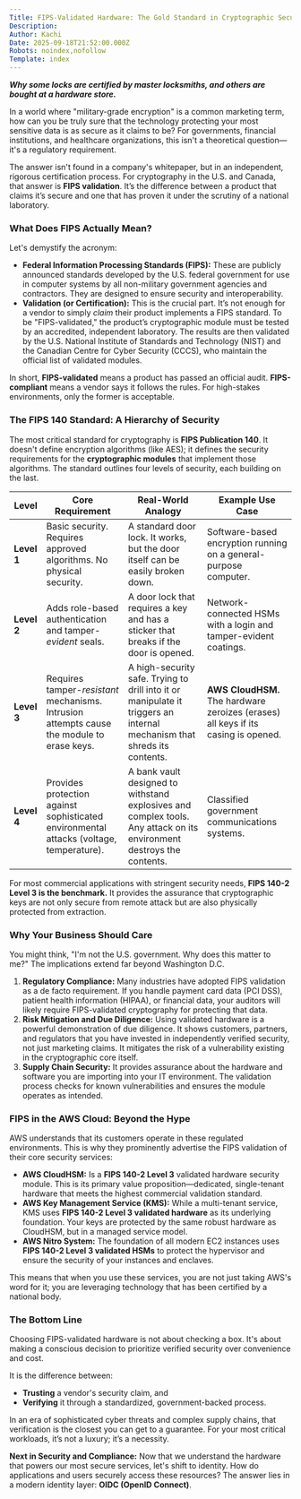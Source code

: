 ```yaml
---
Title: FIPS-Validated Hardware: The Gold Standard in Cryptographic Security
Description: 
Author: Kachi
Date: 2025-09-18T21:52:00.000Z
Robots: noindex,nofollow
Template: index
---
```

<p><strong><em>Why some locks are certified by master locksmiths, and others are bought at a hardware store.</em></strong></p>

<p>In a world where "military-grade encryption" is a common marketing term, how can you be truly sure that the technology protecting your most sensitive data is as secure as it claims to be? For governments, financial institutions, and healthcare organizations, this isn't a theoretical question—it's a regulatory requirement.</p>

<p>The answer isn't found in a company's whitepaper, but in an independent, rigorous certification process. For cryptography in the U.S. and Canada, that answer is <strong>FIPS validation</strong>. It’s the difference between a product that claims it’s secure and one that has proven it under the scrutiny of a national laboratory.</p>

<h3>
  
  
  What Does FIPS Actually Mean?
</h3>

<p>Let's demystify the acronym:</p>

<ul>
<li>  <strong>Federal Information Processing Standards (FIPS):</strong> These are publicly announced standards developed by the U.S. federal government for use in computer systems by all non-military government agencies and contractors. They are designed to ensure security and interoperability.</li>
<li>  <strong>Validation (or Certification):</strong> This is the crucial part. It’s not enough for a vendor to simply <em>claim</em> their product implements a FIPS standard. To be "FIPS-validated," the product’s cryptographic module must be tested by an accredited, independent laboratory. The results are then validated by the U.S. National Institute of Standards and Technology (NIST) and the Canadian Centre for Cyber Security (CCCS), who maintain the official list of validated modules.</li>
</ul>

<p>In short, <strong>FIPS-validated</strong> means a product has passed an official audit. <strong>FIPS-compliant</strong> means a vendor says it follows the rules. For high-stakes environments, only the former is acceptable.</p>

<h3>
  
  
  The FIPS 140 Standard: A Hierarchy of Security
</h3>

<p>The most critical standard for cryptography is <strong>FIPS Publication 140</strong>. It doesn't define encryption algorithms (like AES); it defines the security requirements for the <strong>cryptographic modules</strong> that implement those algorithms. The standard outlines four levels of security, each building on the last.</p>

<div class="table-wrapper-paragraph"><table>
<thead>
<tr>
<th>Level</th>
<th>Core Requirement</th>
<th>Real-World Analogy</th>
<th>Example Use Case</th>
</tr>
</thead>
<tbody>
<tr>
<td><strong>Level 1</strong></td>
<td>Basic security. Requires approved algorithms. No physical security.</td>
<td>A standard door lock. It works, but the door itself can be easily broken down.</td>
<td>Software-based encryption running on a general-purpose computer.</td>
</tr>
<tr>
<td><strong>Level 2</strong></td>
<td>Adds role-based authentication and tamper-<em>evident</em> seals.</td>
<td>A door lock that requires a key and has a sticker that breaks if the door is opened.</td>
<td>Network-connected HSMs with a login and tamper-evident coatings.</td>
</tr>
<tr>
<td><strong>Level 3</strong></td>
<td>Requires tamper-<em>resistant</em> mechanisms. Intrusion attempts cause the module to erase keys.</td>
<td>A high-security safe. Trying to drill into it or manipulate it triggers an internal mechanism that shreds its contents.</td>
<td>
<strong>AWS CloudHSM.</strong> The hardware zeroizes (erases) all keys if its casing is opened.</td>
</tr>
<tr>
<td><strong>Level 4</strong></td>
<td>Provides protection against sophisticated environmental attacks (voltage, temperature).</td>
<td>A bank vault designed to withstand explosives and complex tools. Any attack on its environment destroys the contents.</td>
<td>Classified government communications systems.</td>
</tr>
</tbody>
</table></div>

<p>For most commercial applications with stringent security needs, <strong>FIPS 140-2 Level 3 is the benchmark.</strong> It provides the assurance that cryptographic keys are not only secure from remote attack but are also physically protected from extraction.</p>

<h3>
  
  
  Why Your Business Should Care
</h3>

<p>You might think, "I'm not the U.S. government. Why does this matter to me?" The implications extend far beyond Washington D.C.</p>

<ol>
<li> <strong>Regulatory Compliance:</strong> Many industries have adopted FIPS validation as a de facto requirement. If you handle payment card data (PCI DSS), patient health information (HIPAA), or financial data, your auditors will likely require FIPS-validated cryptography for protecting that data.</li>
<li> <strong>Risk Mitigation and Due Diligence:</strong> Using validated hardware is a powerful demonstration of due diligence. It shows customers, partners, and regulators that you have invested in independently verified security, not just marketing claims. It mitigates the risk of a vulnerability existing in the cryptographic core itself.</li>
<li> <strong>Supply Chain Security:</strong> It provides assurance about the hardware and software you are importing into your IT environment. The validation process checks for known vulnerabilities and ensures the module operates as intended.</li>
</ol>

<h3>
  
  
  FIPS in the AWS Cloud: Beyond the Hype
</h3>

<p>AWS understands that its customers operate in these regulated environments. This is why they prominently advertise the FIPS validation of their core security services:</p>

<ul>
<li>  <strong>AWS CloudHSM:</strong> Is a <strong>FIPS 140-2 Level 3</strong> validated hardware security module. This is its primary value proposition—dedicated, single-tenant hardware that meets the highest commercial validation standard.</li>
<li>  <strong>AWS Key Management Service (KMS):</strong> While a multi-tenant service, KMS uses <strong>FIPS 140-2 Level 3 validated hardware</strong> as its underlying foundation. Your keys are protected by the same robust hardware as CloudHSM, but in a managed service model.</li>
<li>  <strong>AWS Nitro System:</strong> The foundation of all modern EC2 instances uses <strong>FIPS 140-2 Level 3 validated HSMs</strong> to protect the hypervisor and ensure the security of your instances and enclaves.</li>
</ul>

<p>This means that when you use these services, you are not just taking AWS's word for it; you are leveraging technology that has been certified by a national body.</p>

<h3>
  
  
  The Bottom Line
</h3>

<p>Choosing FIPS-validated hardware is not about checking a box. It's about making a conscious decision to prioritize verified security over convenience and cost.</p>

<p>It is the difference between:</p>

<ul>
<li>  <strong>Trusting</strong> a vendor's security claim, and</li>
<li>  <strong>Verifying</strong> it through a standardized, government-backed process.</li>
</ul>

<p>In an era of sophisticated cyber threats and complex supply chains, that verification is the closest you can get to a guarantee. For your most critical workloads, it’s not a luxury; it’s a necessity.</p>

<p><strong>Next in Security and Compliance:</strong> Now that we understand the hardware that powers our most secure services, let's shift to identity. How do applications and users securely access these resources? The answer lies in a modern identity layer: <strong>OIDC (OpenID Connect)</strong>.</p>

